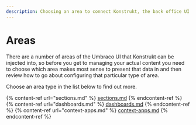```yaml
---
description: Choosing an area to connect Konstrukt, the back office UI builder for Umbraco.
---
```


# Areas

There are a number of areas of the Umbraco UI that Konstrukt can be injected into, so before you get to managing your actual content you need to choose which area makes most sense to present that data in and then review how to go about configuring that particular type of area.

Choose an area type in the list below to find out more.

{% content-ref url="sections.md" %}
[sections.md](sections.md)
{% endcontent-ref %}
{% content-ref url="dashboards.md" %}
[dashboards.md](dashboards.md)
{% endcontent-ref %}
{% content-ref url="context-apps.md" %}
[context-apps.md](context-apps.md)
{% endcontent-ref %}
